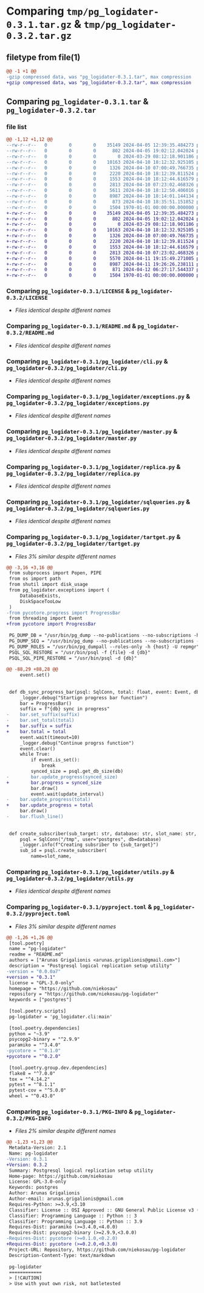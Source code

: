 # Comparing `tmp/pg_logidater-0.3.1.tar.gz` & `tmp/pg_logidater-0.3.2.tar.gz`

## filetype from file(1)

```diff
@@ -1 +1 @@
-gzip compressed data, was "pg_logidater-0.3.1.tar", max compression
+gzip compressed data, was "pg_logidater-0.3.2.tar", max compression
```

## Comparing `pg_logidater-0.3.1.tar` & `pg_logidater-0.3.2.tar`

### file list

```diff
@@ -1,12 +1,12 @@
--rw-r--r--   0        0        0    35149 2024-04-05 12:39:35.484273 pg_logidater-0.3.1/LICENSE
--rw-r--r--   0        0        0      802 2024-04-05 19:02:12.042024 pg_logidater-0.3.1/README.md
--rw-r--r--   0        0        0        0 2024-03-29 08:12:18.901186 pg_logidater-0.3.1/pg_logidater/__init__.py
--rw-r--r--   0        0        0    10163 2024-04-10 18:12:32.925105 pg_logidater-0.3.1/pg_logidater/cli.py
--rw-r--r--   0        0        0     1326 2024-04-10 07:00:49.766735 pg_logidater-0.3.1/pg_logidater/exceptions.py
--rw-r--r--   0        0        0     2220 2024-04-10 18:12:39.811524 pg_logidater-0.3.1/pg_logidater/master.py
--rw-r--r--   0        0        0     1553 2024-04-10 18:12:44.616579 pg_logidater-0.3.1/pg_logidater/replica.py
--rw-r--r--   0        0        0     2813 2024-04-10 07:23:02.468326 pg_logidater-0.3.1/pg_logidater/sqlqueries.py
--rw-r--r--   0        0        0     5611 2024-04-10 18:12:50.406016 pg_logidater-0.3.1/pg_logidater/tartget.py
--rw-r--r--   0        0        0     8987 2024-04-10 18:14:01.144134 pg_logidater-0.3.1/pg_logidater/utils.py
--rw-r--r--   0        0        0      873 2024-04-10 18:35:51.151852 pg_logidater-0.3.1/pyproject.toml
--rw-r--r--   0        0        0     1504 1970-01-01 00:00:00.000000 pg_logidater-0.3.1/PKG-INFO
+-rw-r--r--   0        0        0    35149 2024-04-05 12:39:35.484273 pg_logidater-0.3.2/LICENSE
+-rw-r--r--   0        0        0      802 2024-04-05 19:02:12.042024 pg_logidater-0.3.2/README.md
+-rw-r--r--   0        0        0        0 2024-03-29 08:12:18.901186 pg_logidater-0.3.2/pg_logidater/__init__.py
+-rw-r--r--   0        0        0    10163 2024-04-10 18:12:32.925105 pg_logidater-0.3.2/pg_logidater/cli.py
+-rw-r--r--   0        0        0     1326 2024-04-10 07:00:49.766735 pg_logidater-0.3.2/pg_logidater/exceptions.py
+-rw-r--r--   0        0        0     2220 2024-04-10 18:12:39.811524 pg_logidater-0.3.2/pg_logidater/master.py
+-rw-r--r--   0        0        0     1553 2024-04-10 18:12:44.616579 pg_logidater-0.3.2/pg_logidater/replica.py
+-rw-r--r--   0        0        0     2813 2024-04-10 07:23:02.468326 pg_logidater-0.3.2/pg_logidater/sqlqueries.py
+-rw-r--r--   0        0        0     5570 2024-04-11 19:15:49.271005 pg_logidater-0.3.2/pg_logidater/tartget.py
+-rw-r--r--   0        0        0     8987 2024-04-11 19:26:26.238111 pg_logidater-0.3.2/pg_logidater/utils.py
+-rw-r--r--   0        0        0      871 2024-04-12 06:27:17.544337 pg_logidater-0.3.2/pyproject.toml
+-rw-r--r--   0        0        0     1504 1970-01-01 00:00:00.000000 pg_logidater-0.3.2/PKG-INFO
```

### Comparing `pg_logidater-0.3.1/LICENSE` & `pg_logidater-0.3.2/LICENSE`

 * *Files identical despite different names*

### Comparing `pg_logidater-0.3.1/README.md` & `pg_logidater-0.3.2/README.md`

 * *Files identical despite different names*

### Comparing `pg_logidater-0.3.1/pg_logidater/cli.py` & `pg_logidater-0.3.2/pg_logidater/cli.py`

 * *Files identical despite different names*

### Comparing `pg_logidater-0.3.1/pg_logidater/exceptions.py` & `pg_logidater-0.3.2/pg_logidater/exceptions.py`

 * *Files identical despite different names*

### Comparing `pg_logidater-0.3.1/pg_logidater/master.py` & `pg_logidater-0.3.2/pg_logidater/master.py`

 * *Files identical despite different names*

### Comparing `pg_logidater-0.3.1/pg_logidater/replica.py` & `pg_logidater-0.3.2/pg_logidater/replica.py`

 * *Files identical despite different names*

### Comparing `pg_logidater-0.3.1/pg_logidater/sqlqueries.py` & `pg_logidater-0.3.2/pg_logidater/sqlqueries.py`

 * *Files identical despite different names*

### Comparing `pg_logidater-0.3.1/pg_logidater/tartget.py` & `pg_logidater-0.3.2/pg_logidater/tartget.py`

 * *Files 3% similar despite different names*

```diff
@@ -3,16 +3,16 @@
 from subprocess import Popen, PIPE
 from os import path
 from shutil import disk_usage
 from pg_logidater.exceptions import (
     DatabaseExists,
     DiskSpaceTooLow
 )
-from pycotore.progress import ProgressBar
 from threading import Event
+from pycotore import ProgressBar
 
 PG_DUMP_DB = "/usr/bin/pg_dump --no-publications --no-subscriptions -h {host} -U {user} {db}"
 PG_DUMP_SEQ = "/usr/bin/pg_dump --no-publications --no-subscriptions -h {host} -d {db} -U {user} -t {seq_name}"
 PG_DUMP_ROLES = "/usr/bin/pg_dumpall --roles-only -h {host} -U repmgr"
 PSQL_SQL_RESTORE = "/usr/bin/psql -f {file} -d {db}"
 PSQL_SQL_PIPE_RESTORE = "/usr/bin/psql -d {db}"
 
@@ -88,29 +88,28 @@
     event.set()
 
 
 def db_sync_progress_bar(psql: SqlConn, total: float, event: Event, db: str, update_interval: float) -> None:
     _logger.debug("Startign progress bar function")
     bar = ProgressBar()
     suffix = f"{db} sync in progress"
-    bar.set_suffix(suffix)
-    bar.set_total(total)
+    bar.suffix = suffix
+    bar.total = total
     event.wait(timeout=10)
     _logger.debug("Continue progrss function")
     event.clear()
     while True:
         if event.is_set():
             break
         synced_size = psql.get_db_size(db)
-        bar.update_progress(synced_size)
+        bar.progress = synced_size
         bar.draw()
         event.wait(update_interval)
-    bar.update_progress(total)
+    bar.update_progress = total
     bar.draw()
-    bar.flush_line()
 
 
 def create_subscriber(sub_target: str, database: str, slot_name: str, repl_position: str) -> None:
     psql = SqlConn("/tmp", user="postgres", db=database)
     _logger.info(f"Creating subsriber to {sub_target}")
     sub_id = psql.create_subscriber(
         name=slot_name,
```

### Comparing `pg_logidater-0.3.1/pg_logidater/utils.py` & `pg_logidater-0.3.2/pg_logidater/utils.py`

 * *Files identical despite different names*

### Comparing `pg_logidater-0.3.1/pyproject.toml` & `pg_logidater-0.3.2/pyproject.toml`

 * *Files 3% similar despite different names*

```diff
@@ -1,26 +1,26 @@
 [tool.poetry]
 name = "pg-logidater"
 readme = "README.md"
 authors = ["Arunas Grigalionis <arunas.grigalionis@gmail.com>"]
 description = "Postgresql logical replication setup utility"
-version = "0.0.0a7"
+version = "0.3.1"
 license = "GPL-3.0-only"
 homepage = "https://github.com/niekosau"
 repository = "https://github.com/niekosau/pg-logidater"
 keywords = ["postgres"]
 
 [tool.poetry.scripts]
 pg-logidater = 'pg_logidater.cli:main'
 
 [tool.poetry.dependencies]
 python = "~3.9"
 psycopg2-binary = "^2.9.9"
 paramiko = "^3.4.0"
-pycotore = "^0.1.0"
+pycotore = "^0.2.0"
 
 [tool.poetry.group.dev.dependencies]
 flake8 = "^7.0.0"
 tox = "^4.14.2"
 pytest = "^8.1.1"
 pytest-cov = "^5.0.0"
 wheel = "^0.43.0"
```

### Comparing `pg_logidater-0.3.1/PKG-INFO` & `pg_logidater-0.3.2/PKG-INFO`

 * *Files 2% similar despite different names*

```diff
@@ -1,23 +1,23 @@
 Metadata-Version: 2.1
 Name: pg-logidater
-Version: 0.3.1
+Version: 0.3.2
 Summary: Postgresql logical replication setup utility
 Home-page: https://github.com/niekosau
 License: GPL-3.0-only
 Keywords: postgres
 Author: Arunas Grigalionis
 Author-email: arunas.grigalionis@gmail.com
 Requires-Python: >=3.9,<3.10
 Classifier: License :: OSI Approved :: GNU General Public License v3 (GPLv3)
 Classifier: Programming Language :: Python :: 3
 Classifier: Programming Language :: Python :: 3.9
 Requires-Dist: paramiko (>=3.4.0,<4.0.0)
 Requires-Dist: psycopg2-binary (>=2.9.9,<3.0.0)
-Requires-Dist: pycotore (>=0.1.0,<0.2.0)
+Requires-Dist: pycotore (>=0.2.0,<0.3.0)
 Project-URL: Repository, https://github.com/niekosau/pg-logidater
 Description-Content-Type: text/markdown
 
 pg-logidater
 ============
 > [!CAUTION]
 > Use with yout own risk, not batletested
```

